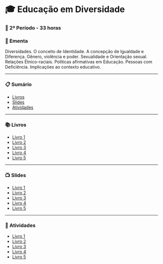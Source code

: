 
# :mortar_board: Educação em Diversidade
### :date: 2º Período - 33 horas

### :scroll: Ementa

Diversidades. O conceito de Identidade. A concepção de Igualdade e Diferença. Gênero, violência e poder. Sexualidade e Orientação sexual. Relações Étnico-raciais. Políticas afirmativas em Educação. Pessoas com Deficiência. Implicações ao contexto educativo.

---

### :clipboard: Sumário

- [Livros](#books-livros)
- [Slides](#tv-slides)
- [Atividades](#pencil-atividades)

---

### :books: Livros

- [Livro 1]()
- [Livro 2]()
- [Livro 3]()
- [Livro 4]()
- [Livro 5]()

---

### :tv: Slides

- [Livro 1]()
- [Livro 2]()
- [Livro 3]()
- [Livro 4]()
- [Livro 5]()

---

### :pencil: Atividades

- [Livro 1]()
- [Livro 2]()
- [Livro 3]()
- [Livro 4]()
- [Livro 5]()

